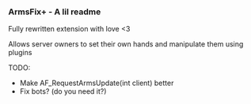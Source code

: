 ### ArmsFix+ - A lil readme

Fully rewritten extension with love <3

Allows server owners to set their own hands and manipulate them using plugins

TODO:

- Make AF_RequestArmsUpdate(int client) better
- Fix bots? (do you need it?)